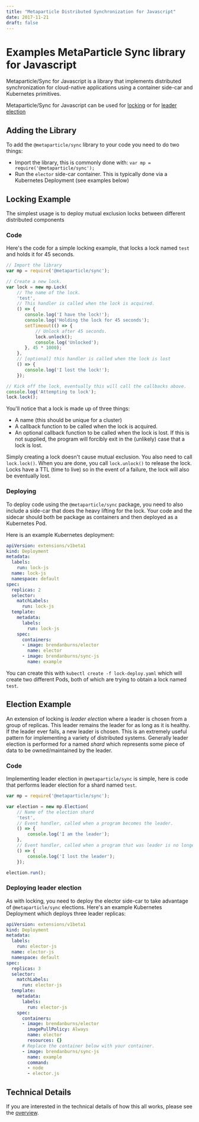 ```yaml
---
title: "Metaparticle Distributed Synchronization for Javascript"
date: 2017-11-21
draft: false
---
```


# Examples MetaParticle Sync library for Javascript

Metaparticle/Sync for Javascript is a library that implements distributed synchronization
for cloud-native applications using a container side-car and Kubernetes primitives.

Metaparticle/Sync for Javascript can be used for [locking](#locking-example) or for
[leader election](#election-example)

## Adding the Library
To add the `@metaparticle/sync` library to your code you need to do two things:

   * Import the library, this is commonly done with: `var mp = require('@metaparticle/sync');`
   * Run the `elector` side-car container. This is typically done via a Kubernetes Deployment (see examples below)

## Locking Example
The simplest usage is to deploy mutual exclusion locks between different distributed components

### Code
Here's the code for a simple locking example, that locks a lock named `test` and holds it for 45 seconds.

```javascript
// Import the library
var mp = require('@metaparticle/sync');

// Create a new lock.
var lock = new mp.Lock(
    // The name of the lock.
    'test',
    // This handler is called when the lock is acquired.
    () => {
       console.log('I have the lock!');
       console.log('Holding the lock for 45 seconds');
       setTimeout(() => {
           // Unlock after 45 seconds.
           lock.unlock();
           console.log('Unlocked');
       }, 45 * 1000);
    },
    // [optional] this handler is called when the lock is lost
    () => {
       console.log('I lost the lock!');
    });

// Kick off the lock, eventually this will call the callbacks above.
console.log('Attempting to lock');
lock.lock();
```

You'll notice that a lock is made up of three things:
   * A name (this should be unique for a cluster)
   * A callback function to be called when the lock is acquired.
   * An optional callback function to be called when the lock is lost. If this is not supplied, the program will forcibly exit in the (unlikely) case that a lock is lost.

Simply creating a lock doesn't cause mutual exclusion. You also need to call `lock.lock()`. When
you are done, you call `lock.unlock()` to release the lock. Locks have a TTL (time to live) so
in the event of a failure, the lock will also be eventually lost.

### Deploying
To deploy code using the `@metaparticle/sync` package, you need to also include a side-car that
does the heavy lifting for the lock. Your code and the sidecar should both be package as containers
and then deployed as a Kubernetes Pod.

Here is an example Kubernetes deployment:

```yaml
apiVersion: extensions/v1beta1
kind: Deployment
metadata:
  labels:
    run: lock-js
  name: lock-js
  namespace: default
spec:
  replicas: 2
  selector:
    matchLabels:
      run: lock-js
  template:
    metadata:
      labels:
        run: lock-js 
    spec:
      containers:
      - image: brendanburns/elector
        name: elector
      - image: brendanburns/sync-js
        name: example
```

You can create this with `kubectl create -f lock-deploy.yaml` which will create two different Pods, both of which are trying to obtain a lock named `test`.

## Election Example
An extension of locking is _leader election_ where a leader is chosen from a group of replicas.
This leader remains the leader for as long as it is healthy. If the leader ever fails, a new
leader is chosen. This is an extremely useful pattern for implementing a variety of distributed systems. Generally leader election is performed for a named _shard_ which represents some piece
of data to be owned/maintained by the leader.

### Code
Implementing leader election in `@metaparticle/sync` is simple, here is code that performs
leader election for a shard named `test`.

```javascript
var mp = require('@metaparticle/sync');

var election = new mp.Election(
    // Name of the election shard
    'test',
    // Event handler, called when a program becomes the leader.
    () => {
        console.log('I am the leader');
    },
    // Event handler, called when a program that was leader is no longer leader.
    () => {
        console.log('I lost the leader');
    });

election.run();
```

### Deploying leader election
As with locking, you need to deploy the elector side-car to take advantage of `@metaparticle/sync` elections. Here's an example Kubernetes Deployment which deploys three leader replicas:

```yaml
apiVersion: extensions/v1beta1
kind: Deployment
metadata:
  labels:
    run: elector-js
  name: elector-js
  namespace: default
spec:
  replicas: 3
  selector:
    matchLabels:
      run: elector-js
  template:
    metadata:
      labels:
        run: elector-js 
    spec:
      containers:
      - image: brendanburns/elector
        imagePullPolicy: Always
        name: elector
        resources: {}
      # Replace the container below with your container.
      - image: brendanburns/sync-js
        name: example
        command:
        - node
        - elector.js
```

## Technical Details
If you are interested in the technical details of how this all works, please see the [overview](../overview.md).